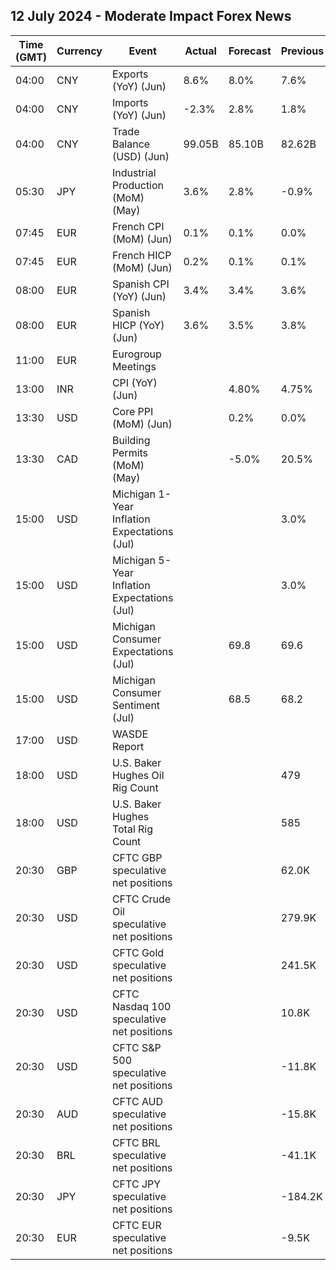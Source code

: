 ## 12 July 2024 - Moderate Impact Forex News

| Time (GMT) | Currency | Event | Actual | Forecast | Previous |
|------|----------|-------|--------|----------|----------|
| 04:00 | CNY | Exports (YoY) (Jun) | 8.6% | 8.0% | 7.6% |
| 04:00 | CNY | Imports (YoY) (Jun) | -2.3% | 2.8% | 1.8% |
| 04:00 | CNY | Trade Balance (USD) (Jun) | 99.05B | 85.10B | 82.62B |
| 05:30 | JPY | Industrial Production (MoM) (May) | 3.6% | 2.8% | -0.9% |
| 07:45 | EUR | French CPI (MoM) (Jun) | 0.1% | 0.1% | 0.0% |
| 07:45 | EUR | French HICP (MoM) (Jun) | 0.2% | 0.1% | 0.1% |
| 08:00 | EUR | Spanish CPI (YoY) (Jun) | 3.4% | 3.4% | 3.6% |
| 08:00 | EUR | Spanish HICP (YoY) (Jun) | 3.6% | 3.5% | 3.8% |
| 11:00 | EUR | Eurogroup Meetings |  |  |  |
| 13:00 | INR | CPI (YoY) (Jun) |  | 4.80% | 4.75% |
| 13:30 | USD | Core PPI (MoM) (Jun) |  | 0.2% | 0.0% |
| 13:30 | CAD | Building Permits (MoM) (May) |  | -5.0% | 20.5% |
| 15:00 | USD | Michigan 1-Year Inflation Expectations (Jul) |  |  | 3.0% |
| 15:00 | USD | Michigan 5-Year Inflation Expectations (Jul) |  |  | 3.0% |
| 15:00 | USD | Michigan Consumer Expectations (Jul) |  | 69.8 | 69.6 |
| 15:00 | USD | Michigan Consumer Sentiment (Jul) |  | 68.5 | 68.2 |
| 17:00 | USD | WASDE Report |  |  |  |
| 18:00 | USD | U.S. Baker Hughes Oil Rig Count |  |  | 479 |
| 18:00 | USD | U.S. Baker Hughes Total Rig Count |  |  | 585 |
| 20:30 | GBP | CFTC GBP speculative net positions |  |  | 62.0K |
| 20:30 | USD | CFTC Crude Oil speculative net positions |  |  | 279.9K |
| 20:30 | USD | CFTC Gold speculative net positions |  |  | 241.5K |
| 20:30 | USD | CFTC Nasdaq 100 speculative net positions |  |  | 10.8K |
| 20:30 | USD | CFTC S&P 500 speculative net positions |  |  | -11.8K |
| 20:30 | AUD | CFTC AUD speculative net positions |  |  | -15.8K |
| 20:30 | BRL | CFTC BRL speculative net positions |  |  | -41.1K |
| 20:30 | JPY | CFTC JPY speculative net positions |  |  | -184.2K |
| 20:30 | EUR | CFTC EUR speculative net positions |  |  | -9.5K |
